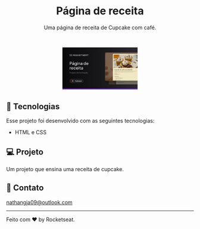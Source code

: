 <h1 align="center"> Página de receita </h1>

<p align="center">
Uma página de receita de Cupcake com café.</p>
<br>

<p align="center">
  <img alt="receita de cupcake de café com chantilly" src="./assets/preview.png" width="40%">
</p> 

## 🚀 Tecnologias

Esse projeto foi desenvolvido com as seguintes tecnologias:

- HTML e CSS

## 💻 Projeto

Um projeto que ensina uma receita de cupcake.

## 💙 Contato 
nathangja09@outlook.com


---
Feito com ♥ by Rocketseat.